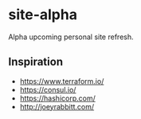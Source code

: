 # site-alpha

Alpha upcoming personal site refresh.

## Inspiration

* https://www.terraform.io/
* https://consul.io/
* https://hashicorp.com/
* http://joeyrabbitt.com/
